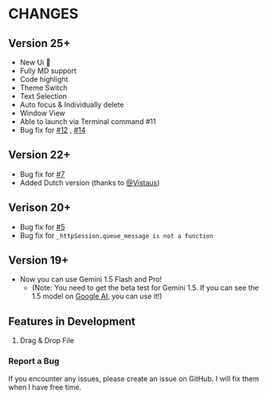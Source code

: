 # CHANGES

## Version 25+

* New Ui 🎉
* Fully MD support
* Code highlight
* Theme Switch
* Text Selection
* Auto focus & Individually delete
* Window View
* Able to launch via Terminal command #11
* Bug fix for [#12](https://github.com/wwardaww/gnome-gemini-ai/issues/12) , [#14](https://github.com/wwardaww/gnome-gemini-ai/issues/14)

## Version 22+

- Bug fix for [#7](https://github.com/wwardaww/gnome-gemini-ai/issues/7)
- Added Dutch version (thanks to [@Vistaus](https://github.com/Vistaus))

## Verison 20+

* Bug fix for [#5](https://github.com/wwardaww/gnome-gemini-ai/issues/5)
* Bug fix for `_httpSession.queue_message is not a function`

## Version 19+

* Now you can use Gemini 1.5 Flash and Pro!
  * (Note: You need to get the beta test for Gemini 1.5. If you can see the 1.5 model on [Google AI](https://ai.google.dev/), you can use it!)

## Features in Development

1. Drag & Drop File

### Report a Bug

If you encounter any issues, please create an issue on GitHub. I will fix them when I have free time.
